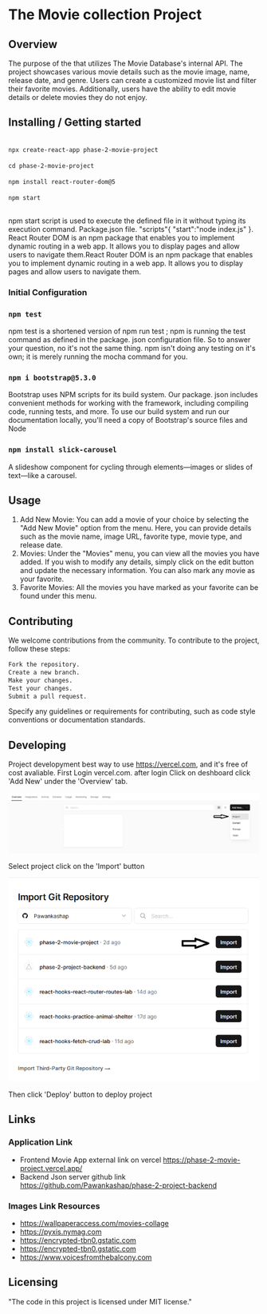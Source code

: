 # The Movie collection Project

## Overview

The purpose of the that utilizes The Movie Database's internal API. The project showcases various movie details such as the movie image, name, release date, and genre. Users can create a customized movie list and filter their favorite movies. Additionally, users have the ability to edit movie details or delete movies they do not enjoy.


## Installing / Getting started

<!-- A quick introduction of the minimal setup you need to get a hello world up & running. -->

```shell

npx create-react-app phase-2-movie-project

cd phase-2-movie-project

npm install react-router-dom@5

npm start


```

npm start script is used to execute the defined file in it without typing its execution command. Package.json file. "scripts"{ "start":"node index.js" }.
React Router DOM is an npm package that enables you to implement dynamic routing in a web app. It allows you to display pages and allow users to navigate them.React Router DOM is an npm package that enables you to implement dynamic routing in a web app. It allows you to display pages and allow users to navigate them.


### Initial Configuration

### `npm test`

npm test is a shortened version of npm run test ; npm is running the test command as defined in the package. json configuration file. So to answer your question, no it's not the same thing. npm isn't doing any testing on it's own; it is merely running the mocha command for you.

### `npm i bootstrap@5.3.0`

Bootstrap uses NPM scripts for its build system. Our package. json includes convenient methods for working with the framework, including compiling code, running tests, and more. To use our build system and run our documentation locally, you'll need a copy of Bootstrap's source files and Node

### `npm install slick-carousel`

A slideshow component for cycling through elements—images or slides of text—like a carousel.

## Usage
   
   1. Add New Movie: You can add a movie of your choice by selecting the "Add New Movie" option from the menu. Here, you can provide details such as the movie name, image URL, favorite type, movie type, and release date.
   2. Movies: Under the "Movies" menu, you can view all the movies you have added. If you wish to modify any details, simply click on the edit  button and update the necessary information. You can also mark any movie as your favorite.
   3. Favorite Movies: All the movies you have marked as your favorite can be found under this menu.

## Contributing

We welcome contributions from the community. To contribute to the project, follow these steps:

    Fork the repository.
    Create a new branch.
    Make your changes.
    Test your changes.
    Submit a pull request.

Specify any guidelines or requirements for contributing, such as code style conventions or documentation standards.

## Developing

Project developyment best way to use https://vercel.com, and it's free of cost avaliable.
First Login vercel.com. after login Click on deshboard  click 'Add New' under the 'Overview' tab. 

![Alt text](image.png)

Select project click on the 'Import' button 

![Alt text](image-1.png)

Then click 'Deploy' button to deploy project

## Links

### Application Link

* Frontend Movie App external link on vercel https://phase-2-movie-project.vercel.app/
* Backend Json server github link https://github.com/Pawankashap/phase-2-project-backend

### Images Link Resources

* https://wallpaperaccess.com/movies-collage
* https://pyxis.nymag.com
* https://encrypted-tbn0.gstatic.com
* https://encrypted-tbn0.gstatic.com
* https://www.voicesfromthebalcony.com


## Licensing

"The code in this project is licensed under MIT license."